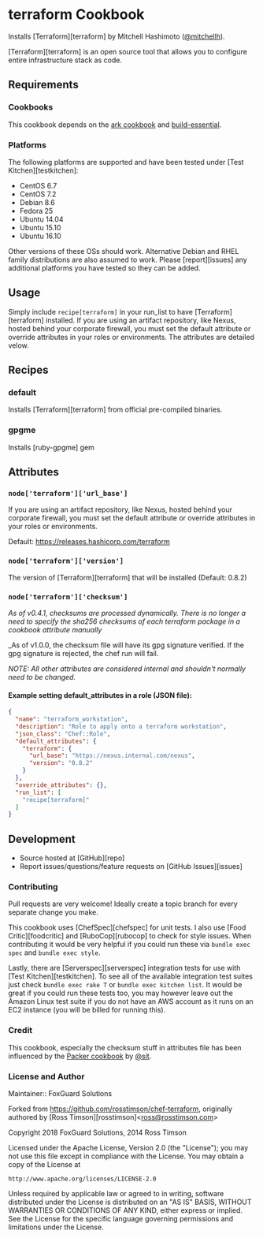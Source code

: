 terraform Cookbook
==================

Installs [Terraform][terraform] by Mitchell Hashimoto
([@mitchellh](https://github.com/mitchellh)).

[Terraform][terraform] is an open source tool that allows you to
configure entire infrastructure stack as code.

Requirements
------------

### Cookbooks

This cookbook depends on the [ark cookbook](https://supermarket.getchef.com/cookbooks/ark)
and [build-essential](https://supermarket.chef.io/cookbooks/build-essential).

### Platforms

The following platforms are supported and have been tested under
[Test Kitchen][testkitchen]:

* CentOS 6.7
* CentOS 7.2
* Debian 8.6
* Fedora 25
* Ubuntu 14.04
* Ubuntu 15.10
* Ubuntu 16.10

Other versions of these OSs should work. Alternative Debian and RHEL
family distributions are also assumed to work. Please [report][issues]
any additional platforms you have tested so they can be added.

Usage
-----

Simply include `recipe[terraform]` in your run_list to have
[Terraform][terraform] installed. If you are using an artifact repository, like Nexus, hosted behind your corporate firewall, you must set the default attribute or override attributes in your roles or environments. The attributes are detailed velow.

Recipes
-------

### default

Installs [Terraform][terraform] from official pre-compiled binaries.


### gpgme

Installs [ruby-gpgme] gem


Attributes
----------

### `node['terraform']['url_base']`

If you are using an artifact repository, like Nexus, hosted behind your corporate firewall, you must set the default attribute or override attributes in your roles or environments.

Default: https://releases.hashicorp.com/terraform


### `node['terraform']['version']`

The version of [Terraform][terraform] that will be installed (Default: 0.8.2)

### `node['terraform']['checksum']`

_As of v0.4.1, checksums are processed dynamically. There is no longer a need to specify the sha256 checksums of each terraform package in a cookbook attribute manually_

_As of v1.0.0, the checksum file will have its gpg signature verified. If the gpg signature is rejected, the chef run will fail.

_NOTE: All other attributes are considered internal and shouldn't
normally need to be changed._


#### Example setting default_attributes in a role (JSON file):

```json
{
  "name": "terraform_workstation",
  "description": "Role to apply onto a terraform workstation",
  "json_class": "Chef::Role",
  "default_attributes": {
    "terraform": {
      "url_base": "https://nexus.internal.com/nexus",
      "version": "0.8.2"
    }
  },
  "override_attributes": {},
  "run_list": [
    "recipe[terraform]"
  ]
}
```


Development
-----------

* Source hosted at [GitHub][repo]
* Report issues/questions/feature requests on [GitHub Issues][issues]

### Contributing

Pull requests are very welcome! Ideally create a topic branch for every
separate change you make.

This cookbook uses [ChefSpec][chefspec] for unit tests. I also use [Food
Critic][foodcritic] and [RuboCop][rubocop] to check for style issues.
When contributing it would be very helpful if you could run these via
`bundle exec spec` and `bundle exec style`.

Lastly, there are [Serverspec][serverspec] integration tests for
use with [Test Kitchen][testkitchen]. To see all of the available
integration test suites just check `bundle exec rake T` or `bundle exec
kitchen list`. It would be great if you could run these tests too, you
may however leave out the Amazon Linux test suite if you do not have
an AWS account as it runs on an EC2 instance (you will be billed for
running this).

### Credit

This cookbook, especially the checksum stuff in
attributes file has been influenced by the [Packer
cookbook](https://supermarket.getchef.com/cookbooks/packer) by
[@sit](https://github.com/sit).

### License and Author

Maintainer:: FoxGuard Solutions

Forked from https://github.com/rosstimson/chef-terraform, originally authored by [Ross Timson][rosstimson]<[ross@rosstimson.com](mailto:ross@rosstimson.com)>

Copyright 2018 FoxGuard Solutions, 2014 Ross Timson

Licensed under the Apache License, Version 2.0 (the "License");
you may not use this file except in compliance with the License.
You may obtain a copy of the License at

    http://www.apache.org/licenses/LICENSE-2.0

Unless required by applicable law or agreed to in writing, software
distributed under the License is distributed on an "AS IS" BASIS,
WITHOUT WARRANTIES OR CONDITIONS OF ANY KIND, either express or implied.
See the License for the specific language governing permissions and
limitations under the License.
